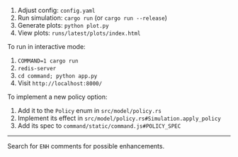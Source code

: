 1. Adjust config: `config.yaml`
2. Run simulation: `cargo run` (or `cargo run --release`)
3. Generate plots: `python plot.py`
4. View plots: `runs/latest/plots/index.html`

To run in interactive mode:
1. `COMMAND=1 cargo run`
2. `redis-server`
3. `cd command; python app.py`
4. Visit `http://localhost:8000/`

To implement a new policy option:
1. Add it to the `Policy` enum in `src/model/policy.rs`
2. Implement its effect in `src/model/policy.rs#Simulation.apply_policy`
3. Add its spec to `command/static/command.js#POLICY_SPEC`

---

Search for `ENH` comments for possible enhancements.